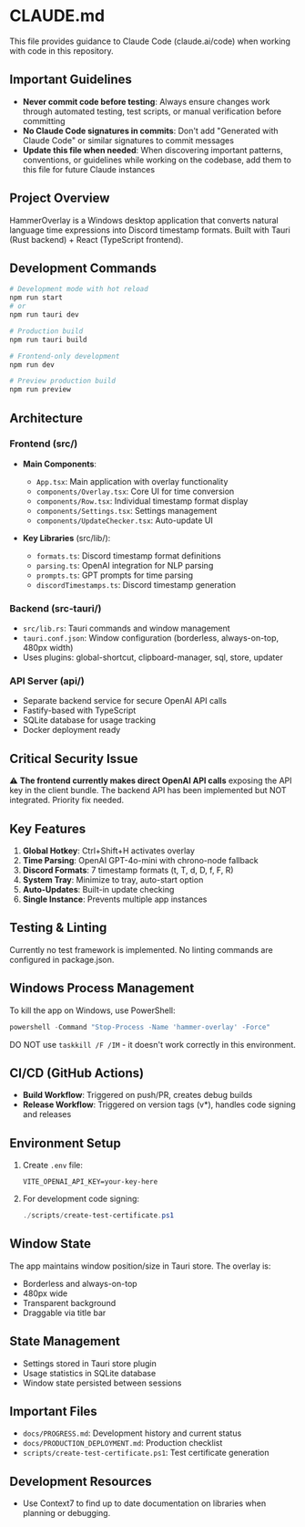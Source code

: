 # CLAUDE.md

This file provides guidance to Claude Code (claude.ai/code) when working with code in this repository.

## Important Guidelines

- **Never commit code before testing**: Always ensure changes work through automated testing, test scripts, or manual verification before committing
- **No Claude Code signatures in commits**: Don't add "Generated with Claude Code" or similar signatures to commit messages
- **Update this file when needed**: When discovering important patterns, conventions, or guidelines while working on the codebase, add them to this file for future Claude instances

## Project Overview

HammerOverlay is a Windows desktop application that converts natural language time expressions into Discord timestamp formats. Built with Tauri (Rust backend) + React (TypeScript frontend).

## Development Commands

```bash
# Development mode with hot reload
npm run start
# or
npm run tauri dev

# Production build
npm run tauri build

# Frontend-only development
npm run dev

# Preview production build
npm run preview
```

## Architecture

### Frontend (src/)
- **Main Components**: 
  - `App.tsx`: Main application with overlay functionality
  - `components/Overlay.tsx`: Core UI for time conversion
  - `components/Row.tsx`: Individual timestamp format display
  - `components/Settings.tsx`: Settings management
  - `components/UpdateChecker.tsx`: Auto-update UI

- **Key Libraries** (src/lib/):
  - `formats.ts`: Discord timestamp format definitions
  - `parsing.ts`: OpenAI integration for NLP parsing
  - `prompts.ts`: GPT prompts for time parsing
  - `discordTimestamps.ts`: Discord timestamp generation

### Backend (src-tauri/)
- `src/lib.rs`: Tauri commands and window management
- `tauri.conf.json`: Window configuration (borderless, always-on-top, 480px width)
- Uses plugins: global-shortcut, clipboard-manager, sql, store, updater

### API Server (api/)
- Separate backend service for secure OpenAI API calls
- Fastify-based with TypeScript
- SQLite database for usage tracking
- Docker deployment ready

## Critical Security Issue

⚠️ **The frontend currently makes direct OpenAI API calls** exposing the API key in the client bundle. The backend API has been implemented but NOT integrated. Priority fix needed.

## Key Features

1. **Global Hotkey**: Ctrl+Shift+H activates overlay
2. **Time Parsing**: OpenAI GPT-4o-mini with chrono-node fallback
3. **Discord Formats**: 7 timestamp formats (t, T, d, D, f, F, R)
4. **System Tray**: Minimize to tray, auto-start option
5. **Auto-Updates**: Built-in update checking
6. **Single Instance**: Prevents multiple app instances

## Testing & Linting

Currently no test framework is implemented. No linting commands are configured in package.json.

## Windows Process Management

To kill the app on Windows, use PowerShell:
```powershell
powershell -Command "Stop-Process -Name 'hammer-overlay' -Force"
```

DO NOT use `taskkill /F /IM` - it doesn't work correctly in this environment.

## CI/CD (GitHub Actions)

- **Build Workflow**: Triggered on push/PR, creates debug builds
- **Release Workflow**: Triggered on version tags (v*), handles code signing and releases

## Environment Setup

1. Create `.env` file:
   ```
   VITE_OPENAI_API_KEY=your-key-here
   ```

2. For development code signing:
   ```powershell
   ./scripts/create-test-certificate.ps1
   ```

## Window State

The app maintains window position/size in Tauri store. The overlay is:
- Borderless and always-on-top
- 480px wide
- Transparent background
- Draggable via title bar

## State Management

- Settings stored in Tauri store plugin
- Usage statistics in SQLite database
- Window state persisted between sessions

## Important Files

- `docs/PROGRESS.md`: Development history and current status
- `docs/PRODUCTION_DEPLOYMENT.md`: Production checklist
- `scripts/create-test-certificate.ps1`: Test certificate generation

## Development Resources

- Use Context7 to find up to date documentation on libraries when planning or debugging.